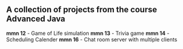 ## A collection of projects from the course Advanced Java

**mmn 12** - Game of Life simulation
**mmn 13** - Trivia game
**mmn 14** - Scheduling Calender 
**mmn 16** - Chat room server with multiple clients
